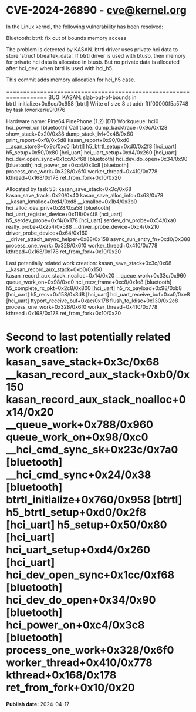 # CVE-2024-26890 - cve@kernel.org

In the Linux kernel, the following vulnerability has been resolved:

Bluetooth: btrtl: fix out of bounds memory access

The problem is detected by KASAN.
btrtl driver uses private hci data to store 'struct btrealtek_data'.
If btrtl driver is used with btusb, then memory for private hci data
is allocated in btusb. But no private data is allocated after hci_dev,
when btrtl is used with hci_h5.

This commit adds memory allocation for hci_h5 case.

 ==================================================================
 BUG: KASAN: slab-out-of-bounds in btrtl_initialize+0x6cc/0x958 [btrtl]
 Write of size 8 at addr ffff00000f5a5748 by task kworker/u9:0/76

 Hardware name: Pine64 PinePhone (1.2) (DT)
 Workqueue: hci0 hci_power_on [bluetooth]
 Call trace:
  dump_backtrace+0x9c/0x128
  show_stack+0x20/0x38
  dump_stack_lvl+0x48/0x60
  print_report+0xf8/0x5d8
  kasan_report+0x90/0xd0
  __asan_store8+0x9c/0xc0
  	 [btrtl]
  h5_btrtl_setup+0xd0/0x2f8 [hci_uart]
  h5_setup+0x50/0x80 [hci_uart]
  hci_uart_setup+0xd4/0x260 [hci_uart]
  hci_dev_open_sync+0x1cc/0xf68 [bluetooth]
  hci_dev_do_open+0x34/0x90 [bluetooth]
  hci_power_on+0xc4/0x3c8 [bluetooth]
  process_one_work+0x328/0x6f0
  worker_thread+0x410/0x778
  kthread+0x168/0x178
  ret_from_fork+0x10/0x20

 Allocated by task 53:
  kasan_save_stack+0x3c/0x68
  kasan_save_track+0x20/0x40
  kasan_save_alloc_info+0x68/0x78
  __kasan_kmalloc+0xd4/0xd8
  __kmalloc+0x1b4/0x3b0
  hci_alloc_dev_priv+0x28/0xa58 [bluetooth]
  hci_uart_register_device+0x118/0x4f8 [hci_uart]
  h5_serdev_probe+0xf4/0x178 [hci_uart]
  serdev_drv_probe+0x54/0xa0
  really_probe+0x254/0x588
  __driver_probe_device+0xc4/0x210
  driver_probe_device+0x64/0x160
  __driver_attach_async_helper+0x88/0x158
  async_run_entry_fn+0xd0/0x388
  process_one_work+0x328/0x6f0
  worker_thread+0x410/0x778
  kthread+0x168/0x178
  ret_from_fork+0x10/0x20

 Last potentially related work creation:
  kasan_save_stack+0x3c/0x68
  __kasan_record_aux_stack+0xb0/0x150
  kasan_record_aux_stack_noalloc+0x14/0x20
  __queue_work+0x33c/0x960
  queue_work_on+0x98/0xc0
  hci_recv_frame+0xc8/0x1e8 [bluetooth]
  h5_complete_rx_pkt+0x2c8/0x800 [hci_uart]
  h5_rx_payload+0x98/0xb8 [hci_uart]
  h5_recv+0x158/0x3d8 [hci_uart]
  hci_uart_receive_buf+0xa0/0xe8 [hci_uart]
  ttyport_receive_buf+0xac/0x178
  flush_to_ldisc+0x130/0x2c8
  process_one_work+0x328/0x6f0
  worker_thread+0x410/0x778
  kthread+0x168/0x178
  ret_from_fork+0x10/0x20

 Second to last potentially related work creation:
  kasan_save_stack+0x3c/0x68
  __kasan_record_aux_stack+0xb0/0x150
  kasan_record_aux_stack_noalloc+0x14/0x20
  __queue_work+0x788/0x960
  queue_work_on+0x98/0xc0
  __hci_cmd_sync_sk+0x23c/0x7a0 [bluetooth]
  __hci_cmd_sync+0x24/0x38 [bluetooth]
  btrtl_initialize+0x760/0x958 [btrtl]
  h5_btrtl_setup+0xd0/0x2f8 [hci_uart]
  h5_setup+0x50/0x80 [hci_uart]
  hci_uart_setup+0xd4/0x260 [hci_uart]
  hci_dev_open_sync+0x1cc/0xf68 [bluetooth]
  hci_dev_do_open+0x34/0x90 [bluetooth]
  hci_power_on+0xc4/0x3c8 [bluetooth]
  process_one_work+0x328/0x6f0
  worker_thread+0x410/0x778
  kthread+0x168/0x178
  ret_from_fork+0x10/0x20
 ==================================================================

**Publish date:** 2024-04-17
